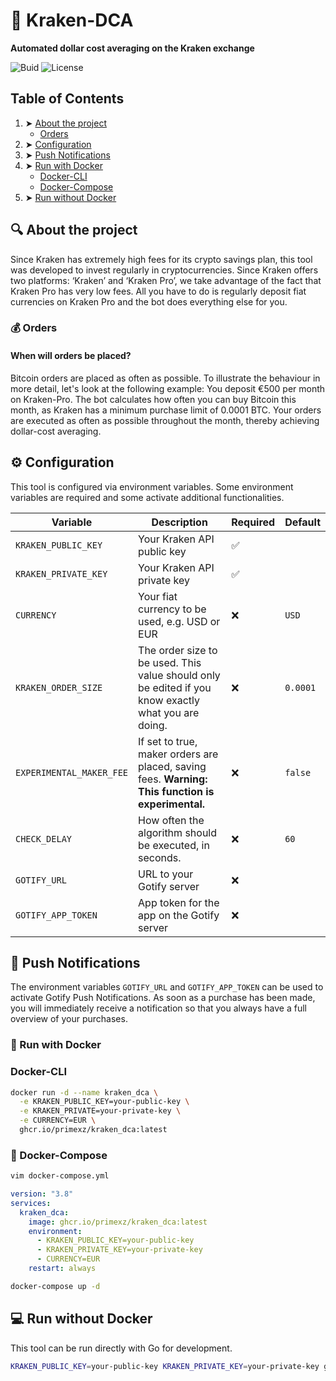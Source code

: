 # 🐙 Kraken-DCA

**Automated dollar cost averaging on the Kraken exchange**

![Buid](https://img.shields.io/github/actions/workflow/status/primexz/krakendca/release.yml)
![License](https://img.shields.io/github/license/primexz/krakendca)

## Table of Contents
1. ➤ [About the project](#-about-the-project)
    - [Orders](#-orders)
2. ➤ [Configuration](#-configuration)
3. ➤ [Push Notifications](#-push-notifications)
4. ➤ [Run with Docker](#-run-with-docker)
    - [Docker-CLI](#-docker-cli)
    - [Docker-Compose](#-docker-compose)
5. ➤ [Run without Docker](#-run-without-docker)

## 🔍 About the project

Since Kraken has extremely high fees for its crypto savings plan, this tool was developed to invest regularly in cryptocurrencies. Since Kraken offers two platforms: ‘Kraken’ and ‘Kraken Pro’, we take advantage of the fact that Kraken Pro has very low fees. All you have to do is regularly deposit fiat currencies on Kraken Pro and the bot does everything else for you.

### 💰 Orders

#### When will orders be placed?

Bitcoin orders are placed as often as possible. To illustrate the behaviour in more detail, let's look at the following example:
You deposit €500 per month on Kraken-Pro.
The bot calculates how often you can buy Bitcoin this month, as Kraken has a minimum purchase limit of 0.0001 BTC. Your orders are executed as often as possible throughout the month, thereby achieving dollar-cost averaging.

## ⚙️ Configuration

This tool is configured via environment variables. Some environment variables are required and some activate additional functionalities.


| Variable | Description | Required | Default |
| --- | --- | --- | --- |
| `KRAKEN_PUBLIC_KEY` | Your Kraken API public key | ✅ | |
| `KRAKEN_PRIVATE_KEY` | Your Kraken API private key | ✅ | |
| `CURRENCY` | Your fiat currency to be used, e.g. USD or EUR | ❌  | `USD` |
| `KRAKEN_ORDER_SIZE` | The order size to be used. This value should only be edited if you know exactly what you are doing. | ❌ | `0.0001` |
| `EXPERIMENTAL_MAKER_FEE` | If set to true, maker orders are placed, saving fees. **Warning: This function is experimental.** | ❌ | `false` |
| `CHECK_DELAY` | How often the algorithm should be executed, in seconds. | ❌ | `60` |
| `GOTIFY_URL` | URL to your Gotify server | ❌ |  |
| `GOTIFY_APP_TOKEN` | App token for the app on the Gotify server | ❌ |  |

## 📱 Push Notifications

The environment variables `GOTIFY_URL` and `GOTIFY_APP_TOKEN` can be used to activate Gotify Push Notifications. As soon as a purchase has been made, you will immediately receive a notification so that you always have a full overview of your purchases.


### 🐳 Run with Docker

###  Docker-CLI

```bash
docker run -d --name kraken_dca \
  -e KRAKEN_PUBLIC_KEY=your-public-key \
  -e KRAKEN_PRIVATE=your-private-key \
  -e CURRENCY=EUR \
  ghcr.io/primexz/kraken_dca:latest

```


### 🚀 Docker-Compose

```bash
vim docker-compose.yml
```

```yaml
version: "3.8"
services:
  kraken_dca:
    image: ghcr.io/primexz/kraken_dca:latest
    environment:
      - KRAKEN_PUBLIC_KEY=your-public-key
      - KRAKEN_PRIVATE_KEY=your-private-key
      - CURRENCY=EUR
    restart: always
```

```bash
docker-compose up -d
```


## 💻 Run without Docker

This tool can be run directly with Go for development.

```bash
KRAKEN_PUBLIC_KEY=your-public-key KRAKEN_PRIVATE_KEY=your-private-key go run .
```